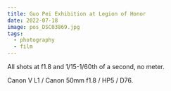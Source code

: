 ```yaml
---
title: Guo Pei Exhibition at Legion of Honor
date: 2022-07-18
image: pos_DSC03869.jpg
tags:
  - photography
  - film
---
```




<v-img src="pos_DSC03874.jpg" alt="bar" :dirp="dir"></v-img>
<v-img src="pos_DSC03869.jpg" alt="bar" :dirp="dir"></v-img>
<v-img src="pos_DSC03870.jpg" alt="bar" :dirp="dir"></v-img>
<v-img src="pos_DSC03871.jpg" alt="bar" :dirp="dir"></v-img>
<v-img src="pos_DSC03875.jpg" alt="bar" :dirp="dir"></v-img>
<v-img src="pos_DSC03872.jpg" alt="bar" :dirp="dir"></v-img>
<v-img src="pos_DSC03873.jpg" alt="bar" :dirp="dir"></v-img>
<v-img src="pos_DSC03876.jpg" alt="bar" :dirp="dir"></v-img>


All shots at f1.8 and 1/15-1/60th of a second, no meter.

Canon V L1 / Canon 50mm f1.8 / HP5 / D76.

